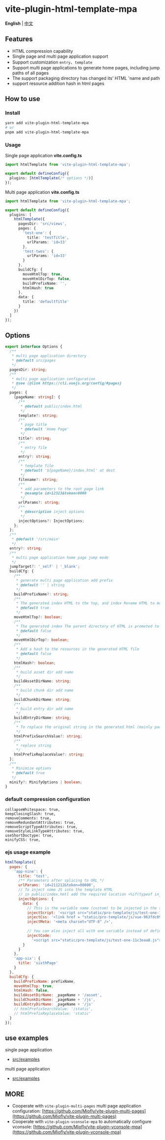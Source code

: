 # vite-plugin-html-template-mpa

**English** | [中文](./README.zh_CN.md)

## Features

- HTML compression capability
- Single page and multi page application support
- Support customization `entry`、`template`
- Support multi page applications to generate home pages, including jump paths of all pages
- The support packaging directory has changed its' HTML 'name and path
- support resource addition hash in html pages

## How to use

### Install

```sh
yarn add vite-plugin-html-template-mpa
# or
pnpm add vite-plugin-html-template-mpa
```

### Usage

Single page application
**vite.config.ts**

```typescript
import htmlTemplate from 'vite-plugin-html-template-mpa';

export default defineConfig({
  plugins: [htmlTemplate(/* options */)]
});
```

Multi page application
**vite.config.ts**

```typescript
import htmlTemplate from 'vite-plugin-html-template-mpa';

export default defineConfig({
  plugins: [
    htmlTemplate({
      pagesDir: 'src/views',
      pages: {
        'test-one': {
          title: 'testTitle',
          urlParams: 'id=33'
        },
        'test-twos': {
          urlParams: 'id=33'
        }
      },
      buildCfg: {
        moveHtmlTop: true,
        moveHtmlDirTop: false,
        buildPrefixName: '',
        htmlHash: true
      },
      data: {
        title: 'defaultTitle'
      }
    })
  ]
});
```

## Options

```typescript
export interface Options {
  /**
   * multi page application directory
   * @default src/pages
   */
  pagesDir: string;
  /**
   * multi page application configuration
   * @see {@link https://cli.vuejs.org/config/#pages}
   */
  pages: {
    [pageName: string]: {
      /**
       * @default public/index.html
       */
      template?: string;
      /**
       * page title
       * @default 'Home Page'
       */
      title?: string;
      /**
       * entry file
       */
      entry?: string;
      /**
       * template file
       * @default '${pageName}/index.html' at dest
       */
      filename?: string;
      /**
       * add parameters to the root page link
       * @example id=12323&token=0000
       */
      urlParams?: string;
      /**
       * @description inject options
       */
      injectOptions?: InjectOptions;
    };
  };
  /**
   * @default '/src/main'
   */
  entry?: string;
  /**
   * multi page application home page jump mode
   */
  jumpTarget?: '_self' | '_blank';
  buildCfg: {
    /**
     * generate multi page application add prefix
     * @default '' | string
     */
    buildPrefixName?: string;
    /**
     * The generated index HTML to the top, and index Rename HTML to multi page application name html
     * @default true
     */
    moveHtmlTop?: boolean;
    /**
     * The generated index The parent directory of HTML is promoted to the top level
     * @default false
     */
    moveHtmlDirTop?: boolean;
    /**
     * Add a hash to the resources in the generated HTML file
     * @default false
     */
    htmlHash?: boolean;
    /**
     * build asset dir add name
     */
    buildAssetDirName: string;
    /**
     * build chunk dir add name
     */
    buildChunkDirName: string;
    /**
     * build entry dir add name
     */
    buildEntryDirName: string;
    /**
     * To replace the original string in the generated html (mainly packaged base path processing)
     */
    htmlPrefixSearchValue?: string;
    /**
     * replace string
     */
    htmlPrefixReplaceValue?: string;
  };
  /**
   * Minimize options
   * @default true
   */
  minify?: MinifyOptions | boolean;
}
```

### default compression configuration

```
collapseWhitespace: true,
keepClosingSlash: true,
removeComments: true,
removeRedundantAttributes: true,
removeScriptTypeAttributes: true,
removeStyleLinkTypeAttributes: true,
useShortDoctype: true,
minifyCSS: true,
```

### ejs usage example

```javascript
htmlTemplate({
  pages: {
    'app-nine': {
      title: 'test',
      /** Parameters after splicing to URL */
      urlParams: 'id=211212&token=00000',
      // To inject some JS into the template HTML
      // in public/index.hmtl add the required location <%if(typeof injectScript !== 'undefined'){%><%-injectScript%><%}%>
      injectOptions: {
        data: {
          // This is the variable name (custom) to be injected in the template, mainly in the index : hmtl inserting variables
          injectScript: '<script src="static/pro-template/js/test-one-11c3eaa8.js"></script>',
          injectCss: '<link href = "static/pro-template/js/vue-963fdc09.js" >',
          injectMeta: '<meta charset="UTF-8" />',
          
          // You can also inject all with one variable instead of defining each
          injectCode:
            '<script src="static/pro-template/js/test-one-11c3eaa8.js"></script><link href = "static/pro-template/js/vue-963fdc09.js" >'
        }
      }
    },
    'app-six': {
      title: 'sixthPage'
    }
  },
  buildCfg: {
    buildPrefixName: prefixName,
    moveHtmlTop: true,
    htmlHash: false,
    buildAssetDirName: _pageName + '/asset',
    buildChunkDirName: _pageName + '/js',
    buildEntryDirName: _pageName + '/js'
    // htmlPrefixSearchValue: '/static',
    // htmlPrefixReplaceValue: 'static'
  }
});
```

## use examples

single page application

- [src/examples](https://github.com/Miofly/vite-plugin-html-template-mpa/tree/master/examples/vite-plugin-demo-spa)

multi page application

- [src/examples](https://github.com/Miofly/vite-plugin-html-template-mpa/tree/master/examples/vite-plugin-demo-mpa)

## MORE

- Cooperate with `vite-plugin-multi-pages` multi page application
  configuration: [https://github.com/Miofly/vite-plugin-multi-pages](https://github.com/Miofly/vite-plugin-multi-pages)
- Cooperate with `vite-plugin-vconsole-mpa` to automatically configure
  vconsole: [https://github.com/Miofly/vite-plugin-vconsole-mpa](https://github.com/Miofly/vite-plugin-vconsole-mpa)
